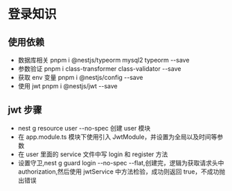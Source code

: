# 登录知识

## 使用依赖

- 数据库相关 pnpm i @nestjs/typeorm mysql2 typeorm --save
- 参数验证 pnpm i class-transformer class-validator --save
- 获取 env 变量 pnpm i @nestjs/config --save
- 使用 jwt pnpm i @nestjs/jwt --save

## jwt 步骤

- nest g resource user --no-spec 创建 user 模块
- 在 app.module.ts 模块下使用引入 JwtModule，并设置为全局以及时间等参数
- 在 user 里面的 service 文件中写 login 和 register 方法
- 设置守卫,nest g guard login --no-spec --flat,创建完，逻辑为获取请求头中 authorization,然后使用 jwtService 中方法检验，成功则返回 true，不成功抛出错误
